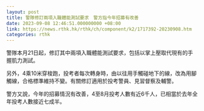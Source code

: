 ```yaml
---
layout: post
title: 警隊修訂兩項入職體能測試要求　警方指今年招募有改善
date: 2023-09-08 12:46:51.000000000 +08:00
link: https://news.rthk.hk/rthk/ch/component/k2/1717392-20230908.htm
categories: rthk
---
```


警隊本月21日起，修訂其中兩項入職體能測試要求，包括以掌上壓取代現有的手握肌力測試。

另外，4乘10米穿梭跑，投考者每次轉身時，由以往用手觸碰地下的線，改為用腳觸線，合格標準維持不變。有關修訂適用於投考警員、見習督察及輔警。

警方又說，今年的招募情況有改善，4至8月投考人數有近6千人，已相當於去年全年投考人數接近七成半。
